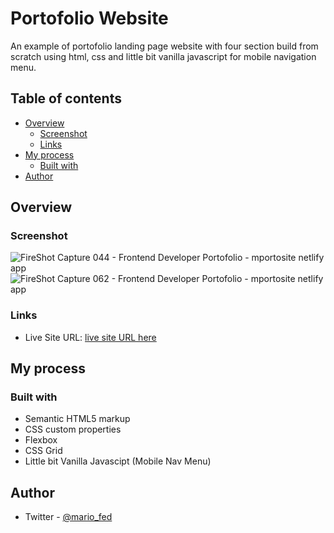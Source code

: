 # Portofolio Website
An example of portofolio landing page website with four section build from scratch using html, css and little bit vanilla javascript for mobile navigation menu.

## Table of contents

- [Overview](#overview)
  - [Screenshot](#screenshot)
  - [Links](#links)
- [My process](#my-process)
  - [Built with](#built-with)
- [Author](#author)

## Overview

### Screenshot

![FireShot Capture 044 - Frontend Developer Portofolio - mportosite netlify app](https://user-images.githubusercontent.com/106422023/219936547-ef70d71a-a670-403e-a3ff-81a38ae80705.png)
![FireShot Capture 062 - Frontend Developer Portofolio - mportosite netlify app](https://user-images.githubusercontent.com/106422023/221113240-3877a592-ad92-44da-a3c1-46b1fffe1897.png)

### Links

- Live Site URL: [live site URL here](https://mportosite.netlify.app/)

## My process

### Built with

- Semantic HTML5 markup
- CSS custom properties
- Flexbox
- CSS Grid
- Little bit Vanilla Javascipt (Mobile Nav Menu)

## Author

- Twitter - [@mario_fed](https://twitter.com/mario_fed)
